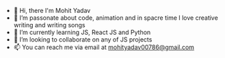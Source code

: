- 👋 Hi, there I'm Mohit Yadav
- 👀 I’m passonate about code, animation and in spacre time I love creative writing and writing songs 
- 🌱 I’m currently learning JS, React JS and Python
- 💞️ I’m looking to collaborate on any of JS projects 
- 📫 You can reach me via email at [mohityadav00786@gmail.com](mailto:mohityadav00786@gmail.com)

